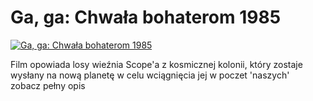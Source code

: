 Ga, ga: Chwała bohaterom 1985 
=============
[![Ga, ga: Chwała bohaterom 1985 ](http://vidos.pl/images/player.gif)](http://vidos.pl/ga-ga-chwala-bohaterom-1985)

 Film opowiada losy wieźnia Scope'a z kosmicznej kolonii, który zostaje wysłany na nową planetę w celu wciągnięcia jej w poczet 'naszych' zobacz pełny opis
